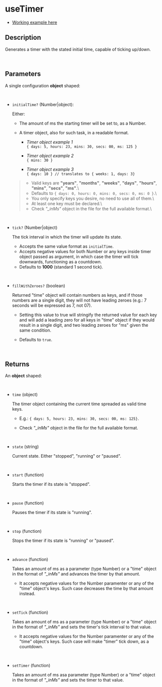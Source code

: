 # useTimer

- [Working example here](https://react-fanmade-hooks.netlify.app/use-timer)

## Description

Generates a timer with the stated initial time, capable of ticking up/down.

<br />

## Parameters

A single configuration **object** shaped:

<br />

- `initialTime?` (Number|object):

  Either:

  - The amount of ms the starting timer will be set to, as a Number.

  - A timer object, also for such task, in a readable format.

    - _Timer object example 1_\
      `{ days: 5, hours: 23, mins: 30, secs: 00, ms: 125 }`

    - _Timer object example 2_\
      `{ mins: 30 }`

    - _Timer object example 3_\
      `{ days: 10 } // translates to { weeks: 1, days: 3}`

  > - Valid keys are **"years"**, **"months"**, **"weeks"**, **"days"**, **"hours"**, **"mins"**, **"secs"**, **"ms"**.\
  > - Defaults to `{ days: 0, hours: 0, mins: 0, secs: 0, ms: 0 }`.\
  > - You only specify keys you desire, no need to use all of them.\
  > - At least one key must be declared.\
  > - Check _"\_inMs"_ object in the file for the full available format.\

<br />

- `tick?` (Number|object)

  The tick interval in which the timer will update its state.

  - Accepts the same value format as `initialTime`.
  - Accepts negative values for both Number or any keys inside timer object passed as argument, in which case the timer will tick downwards, functioning as a countdown.
  - Defaults to **1000** (standard 1 second tick).

<br />

- `fillWithZeroes?` (boolean)

  Returned "time" object will contain numbers as keys, and if those numbers are a single digit, they will not have leading zeroes (e.g.: 7 seconds will be expressed as 7, not 07).

  - Setting this value to true will stringify the returned value for each key and will add a leading zero for all keys in "time" object if they would result in a single digit, and two leading zeroes for "ms" given the same condition.

  - Defaults to `true`.

<br />

## Returns

An **object** shaped:

<br />

- `time` (object)

  The timer object containing the current time spreaded as valid time keys.

  - E.g.: `{ days: 5, hours: 23, mins: 30, secs: 00, ms: 125}`.

  - Check _"\_inMs"_ object in the file for the full available format.

<br />

- `state` (string)

  Current state. Either "stopped", "running" or "paused".

<br />

- `start` (function)

  Starts the timer if its state is "stopped".

<br />

- `pause` (function)

  Pauses the timer if its state is "running".

<br />

- `stop` (function)

  Stops the timer if its state is "running" or "paused".

<br />

- `advance` (function)

  Takes an amount of ms as a parameter (type Number) or a "time" object in the format of _"\_inMs"_ and advances the timer by that amount.

  - It accepts negative values for the Number paramenter or any of the "time" object's keys. Such case decreases the time by that amount instead.

<br />

- `setTick` (function)

  Takes an amount of ms as a parameter (type Number) or a "time" object in the format of _"\_inMs"_ and sets the timer's tick interval to that value.

  - It accepts negative values for the Number paramenter or any of the "time" object's keys. Such case will make "timer" tick down, as a countdown.

<br />

- `setTimer` (function)

  Takes an amount of ms asa parameter (type Number) or a "time" object in the format of _"\_inMs"_ and sets the timer to that value.
